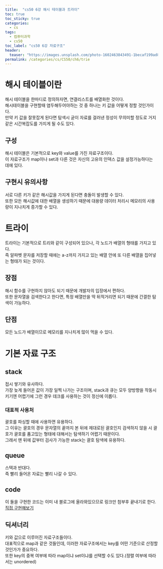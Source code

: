 ```yaml
---
title:  "cs50 6강 해시 테이블과 트라이"
toc: true
toc_sticky: true
categories:
  - cs
tags:
  - 컴퓨터과학
  - cs50
toc_label: "cs50 6강 자료구조"
header:
  teaser: "https://images.unsplash.com/photo-1602463843491-1becaf199ad8?q=80&w=2660&auto=format&fit=crop&ixlib=rb-4.0.3&ixid=M3wxMjA3fDB8MHxwaG90by1wYWdlfHx8fGVufDB8fHx8fA%3D%3D"
permalink: /categories/cs/CS50/ch6/trie
---
```

# 해시 테이블이란
해시 테이블을 한마디로 정의하자면, 연결리스트를 배열화한 것이다.<br>
해시테이블을 구현할때 염두해두어야하는 것 중 하나는 키 값을 어떻게 정할 것인가이다.<br>
만약 키 값을 잘못잡게 된다면 탐색시 굳이 자료를 걸러낸 정성이 무의미할 정도로 거지같은 시간복잡도를 가지게 될 수도 있다.
## 구성
해시 테이블은 기본적으로 key와 value를 가진 자료구조이다.<br>
이 자료구조가 map이나 set과 다른 것은 자신의 고유의 인덱스 값을 설정가능하다는 데에 있다.<br>
## 구현시 유의사항
서로 다른 키가 같은 해시값을 가지게 된다면 충돌이 발생할 수 있다.<br>
또한 모든 해시값에 대한 배열을 생성하기 때문에 대용량 데이터 처리시 메모리의 사용량이 지나치게 증가할 수 있다.
# 트라이
트라이는 기본적으로 트리와 같이 구성되어 있으나, 각 노드가 배열의 형태를 가지고 있다.<br>
즉 알파벳 문자를 저장할 때에는 a-z까지 가지고 있는 배열 안에 또 다른 배열을 집어넣는 형태가 되는 것이다.
## 장점
해시 함수를 구현하지 않아도 되기 때문에 개발자의 입장에서 편하다.<br>
또한 문자열을 검색한다고 한다면, 특정 배열만을 딱 뒤적거리면 되기 때문에 간결한 탐색이 가능하다.
## 단점
모든 노드가 배열이므로 메모리를 지나치게 많이 먹을 수 있다.
# 기본 자료 구조
## stack
접시 쌓기와 유사하다.<br>
가장 늦게 들어온 값이 가장 일찍 나가는 구조이며, stack과 큐는 모두 양방향을 작동시키기엔 어렵기에 그런 경우 데크를 사용하는 것이 정신에 이롭다.
### 대표적 사용처
괄호를 파싱할 때에 사용하면 유용하다.<br>
그 이유는 괄호의 경우 문자열의 끝까지 본 뒤에 제대로된 괄호인지 검색하지 않을 시 괄호가 괄호를 품고있는 형태에 대해서는 탐색하기 어렵기 때문이다.<br>
그래서 맨 뒤에 값부터 검사가 가능한 stack는 괄호 탐색에 유용하다.
## queue
스택과 반대다.<br>
즉 빨리 들어온 자료는 빨리 나갈 수 있다.
## code
이 둘을 구현한 코드는 이미 내 블로그에 올라와있으므로 링크만 첨부후 끝내기로 한다.<br>
[직접 구현해보기](https://park-yina.github.io/categories/cs/stack)
## 딕셔너리
키와 값으로 이루어진 자료구조들이다.<br>
대표적으로 map과 같은 것들인데, 이러한 자료구조에서는 key를 어떤 기준으로 산정할 것인가가 중요하다.<br>
또한 key의 중복 여부에 따라 map이냐 set이냐를 선택할 수도 있다.(정렬 여부에 따라서는 unordered)
